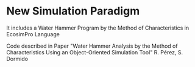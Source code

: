 # New Simulation Paradigm

It includes a Water Hammer Program by the Method of Characteristics in EcosimPro Language

Code described in Paper "Water Hammer Analysis by the Method of Characteristics Using an Object-Oriented Simulation Tool"
R. Pérez,  S. Dormido 
